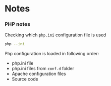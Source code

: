 # Notes



### PHP notes

Checking which ``php.ini`` configuration file is used

```bash
php --ini
```

Php configuration is loaded in following order:

+ php.ini file
+ php.ini files from ``conf.d`` folder
+ Apache configuration files
+ Source code

